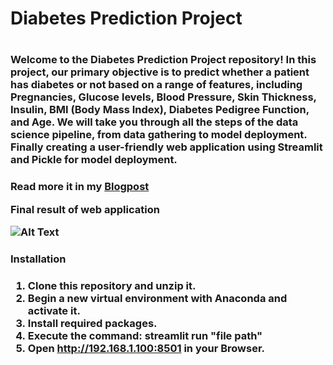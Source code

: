 <h1/>
  Diabetes Prediction Project
<h1/>
<h3/>Welcome to the Diabetes Prediction Project repository!
In this project, our primary objective is to predict whether a patient has diabetes or not based on a range of features, including Pregnancies, Glucose levels, Blood Pressure, Skin Thickness, Insulin, BMI (Body Mass Index), Diabetes Pedigree Function, and Age. We will take you through all the steps of the data science pipeline, from data gathering to model deployment. Finally creating a user-friendly web application using Streamlit and Pickle for model deployment.<h3/>

Read more it in my [Blogpost](https://medium.com/@saudhaminiupdated/developing-a-diabetes-risk-assessment-model-with-svm-algorithm-4a8e57210e47)

Final result of web application



![Alt Text](https://github.com/SaudhaminiAN/Diabetes-Prediction/assets/149544821/8bc58345-6ff1-40a5-b0be-9b5704b5ad21)

<h3/> Installation<h3/>

1. Clone this repository and unzip it.
2. Begin a new virtual environment with Anaconda and activate it.
3. Install required packages.
4. Execute the command: streamlit run "file path"
5. Open http://192.168.1.100:8501 in your Browser.  
